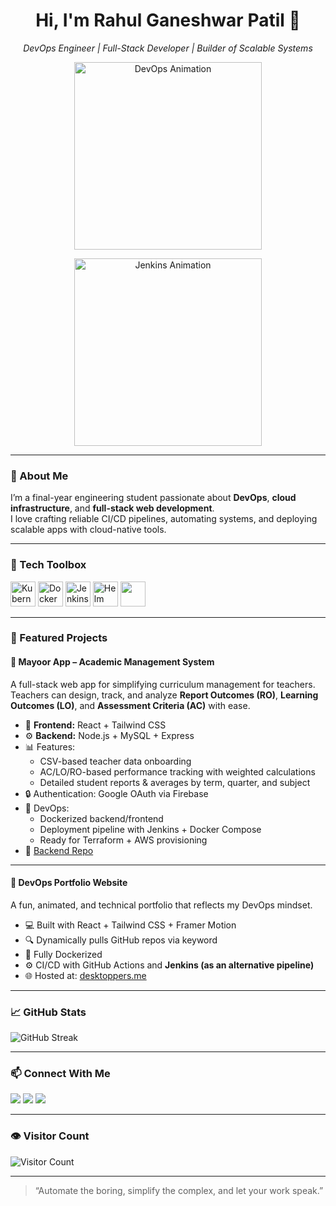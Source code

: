<h1 align="center">Hi, I'm Rahul Ganeshwar Patil 👋</h1>
<p align="center">
  <em>DevOps Engineer | Full-Stack Developer | Builder of Scalable Systems</em>
</p>

<p align="center">
  <img src="https://media.giphy.com/media/ZVik7pBtu9dNS/giphy.gif" width="300" alt="DevOps Animation" />
</p>
<p align="center">
  <img src="https://media.giphy.com/media/UQJlZ2OcaCA2RLfGiO/giphy.gif" width="300" alt="Jenkins Animation" />
</p>


---

### 🚀 About Me

I’m a final-year engineering student passionate about **DevOps**, **cloud infrastructure**, and **full-stack web development**.  
I love crafting reliable CI/CD pipelines, automating systems, and deploying scalable apps with cloud-native tools.

---

### 🧰 Tech Toolbox

<p align="left">
  <img src="https://cdn.jsdelivr.net/gh/devicons/devicon/icons/kubernetes/kubernetes-plain-wordmark.svg" width="40" alt="Kubernetes" />
  <img src="https://cdn.jsdelivr.net/gh/devicons/devicon/icons/docker/docker-original-wordmark.svg" width="40" alt="Docker" />
  <img src="https://cdn.jsdelivr.net/gh/devicons/devicon/icons/jenkins/jenkins-original.svg" width="40" alt="Jenkins" />
  <img src="https://cdn.jsdelivr.net/gh/devicons/devicon/icons/helm/helm-original.svg" width="40" alt="Helm" />
  <img src="https://cdn.jsdelivr.net/gh/devicons/devicon@latest/icons/amazonwebservices/amazonwebservices-original-wordmark.svg" width="40" />
          
</p>

---

### 📌 Featured Projects

#### 📘 Mayoor App – Academic Management System  
A full-stack web app for simplifying curriculum management for teachers.  
Teachers can design, track, and analyze **Report Outcomes (RO)**, **Learning Outcomes (LO)**, and **Assessment Criteria (AC)** with ease.

- 📁 **Frontend:** React + Tailwind CSS  
- ⚙️ **Backend:** Node.js + MySQL + Express  
- 📊 Features:
  - CSV-based teacher data onboarding
  - AC/LO/RO-based performance tracking with weighted calculations
  - Detailed student reports & averages by term, quarter, and subject
- 🔒 Authentication: Google OAuth via Firebase  
- 🔧 DevOps:
  - Dockerized backend/frontend
  - Deployment pipeline with Jenkins + Docker Compose
  - Ready for Terraform + AWS provisioning
- 🔗 [Backend Repo](https://github.com/SachinXCode313/Mayoor-Backend)

---

#### 🧪 DevOps Portfolio Website  
A fun, animated, and technical portfolio that reflects my DevOps mindset.

- 💻 Built with React + Tailwind CSS + Framer Motion
- 🔍 Dynamically pulls GitHub repos via keyword
- 🐳 Fully Dockerized  
- ⚙️ CI/CD with GitHub Actions and **Jenkins (as an alternative pipeline)**
- 🌐 Hosted at: [desktoppers.me](https://portfolio.desktoppers.me)

---

### 📈 GitHub Stats

<p align="left">
  <img src="https://github-readme-streak-stats.herokuapp.com?user=Rahul-Patil123&theme=blue-green&hide_border=true" alt="GitHub Streak" />
</p>

---

### 📫 Connect With Me

<p align="left">
  <a href="mailto:rahulpatilccis@gmail.com"><img src="https://img.shields.io/badge/Email-D14836?style=for-the-badge&logo=gmail&logoColor=white" /></a>
  <a href="https://www.linkedin.com/in/rahul-patil-4b9767286/"><img src="https://img.shields.io/badge/LinkedIn-blue?style=for-the-badge&logo=linkedin&logoColor=white" /></a>
  <a href="https://twitter.com/Rahul_Patil123"><img src="https://img.shields.io/badge/Twitter-1DA1F2?style=for-the-badge&logo=twitter&logoColor=white" /></a>
</p>

---

### 👁️ Visitor Count

![Visitor Count](https://komarev.com/ghpvc/?username=Rahul-Patil123&style=flat-square&color=blue)

---

> “Automate the boring, simplify the complex, and let your work speak.”
